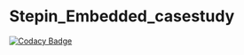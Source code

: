 # Stepin_Embedded_casestudy

[![Codacy Badge](https://api.codacy.com/project/badge/Grade/cef1858b6ff149049ed5064cb2736ed1)](https://app.codacy.com/gh/likhithn1999/Stepin_Embedded_casestudy?utm_source=github.com&utm_medium=referral&utm_content=likhithn1999/Stepin_Embedded_casestudy&utm_campaign=Badge_Grade_Settings)